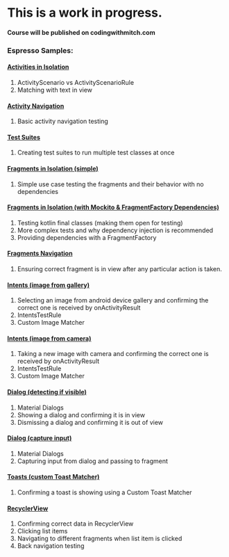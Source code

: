 # This is a work in progress.
#### Course will be published on codingwithmitch.com

### Espresso Samples:
#### [Activities in Isolation](https://github.com/mitchtabian/EspressoUITest-Examples/tree/simple-activity)
1. ActivityScenario vs ActivityScenarioRule
2. Matching with text in view

#### [Activity Navigation](https://github.com/mitchtabian/EspressoUITest-Examples/tree/activity-navigation)
1. Basic activity navigation testing

#### [Test Suites](https://github.com/mitchtabian/EspressoUITest-Examples/tree/test-suites)
1. Creating test suites to run multiple test classes at once

#### [Fragments in Isolation (simple)](https://github.com/mitchtabian/EspressoUITest-Examples/tree/fragments-in-isolation)
1. Simple use case testing the fragments and their behavior with no dependencies

#### [Fragments in Isolation (with Mockito & FragmentFactory Dependencies)](https://github.com/mitchtabian/EspressoUITest-Examples/tree/simple-mocking-dependencies)
1. Testing kotlin final classes (making them open for testing)
2. More complex tests and why dependency injection is recommended
3. Providing dependencies with a FragmentFactory

#### [Fragments Navigation](https://github.com/mitchtabian/EspressoUITest-Examples/tree/fragment-navigation)
1. Ensuring correct fragment is in view after any particular action is taken.

#### [Intents (image from gallery)](https://github.com/mitchtabian/EspressoUITest-Examples/tree/intents-gallery-example)
1. Selecting an image from android device gallery and confirming the correct one is received by onActivityResult
2. IntentsTestRule
3. Custom Image Matcher

#### [Intents (image from camera)](https://github.com/mitchtabian/EspressoUITest-Examples/tree/intents-camera-example)
1. Taking a new image with camera and confirming the correct one is received by onActivityResult
2. IntentsTestRule
3. Custom Image Matcher

#### [Dialog (detecting if visible)](https://github.com/mitchtabian/EspressoUITest-Examples/tree/simple-dialog)
1. Material Dialogs
2. Showing a dialog and confirming it is in view
3. Dismissing a dialog and confirming it is out of view

#### [Dialog (capture input)](https://github.com/mitchtabian/EspressoUITest-Examples/tree/dialog-capture-input)
1. Material Dialogs
2. Capturing input from dialog and passing to fragment

#### [Toasts (custom Toast Matcher)](https://github.com/mitchtabian/EspressoUITest-Examples/tree/simple-toast)
1. Confirming a toast is showing using a Custom Toast Matcher

#### [RecyclerView](https://github.com/mitchtabian/EspressoUITest-Examples/tree/simple-recyclerview)
1. Confirming correct data in RecyclerView
2. Clicking list items
3. Navigating to different fragments when list item is clicked
4. Back navigation testing
